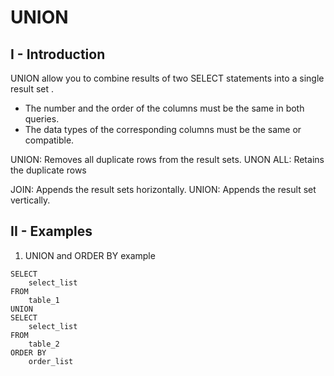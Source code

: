 # UNION
## I - Introduction
UNION allow you to combine results of two SELECT statements into a single result set .
- The number and the order of the columns must be the same in both queries.
- The data types of the corresponding columns must be the same or compatible.

UNION: Removes all duplicate rows from the result sets.
UNON ALL: Retains the duplicate rows

JOIN: Appends the result sets horizontally.
UNION: Appends the result set vertically.


## II - Examples 

1. UNION and ORDER BY example
```
SELECT
    select_list
FROM
    table_1
UNION
SELECT
    select_list
FROM 
    table_2
ORDER BY 
    order_list
```



